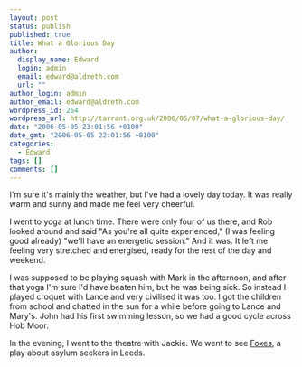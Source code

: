 ```yaml
---
layout: post
status: publish
published: true
title: What a Glorious Day
author:
  display_name: Edward
  login: admin
  email: edward@aldreth.com
  url: ""
author_login: admin
author_email: edward@aldreth.com
wordpress_id: 264
wordpress_url: http://tarrant.org.uk/2006/05/07/what-a-glorious-day/
date: "2006-05-05 23:01:56 +0100"
date_gmt: "2006-05-05 22:01:56 +0100"
categories:
  - Edward
tags: []
comments: []
---
```


<p>I'm sure it's mainly the weather, but I've had a lovely day today.  It was really warm and sunny and made me feel very cheerful.</p>
<p>I went to yoga at lunch time.  There were only four of us there, and Rob looked around and said "As you're all quite experienced," (I was feeling good already) "we'll have an energetic session."  And it was.  It left me feeling very stretched and energised, ready for the rest of the day and weekend.</p>
<p>I was supposed to be playing squash with Mark in the afternoon, and after that yoga I'm sure I'd have beaten him, but he was being sick.  So instead I played croquet with Lance and very civilised it was too.  I got the children from school and chatted in the sun for a while before going to Lance and Mary's.  John had his first swimming lesson, so we had a good cycle across Hob Moor.</p>
<p>In the evening, I went to the theatre with Jackie.  We went to see <a href="https://www.wyplayhouse.com/events/event_details.asp?event_ID=503">Foxes</a>, a play about asylum seekers in Leeds.</p>
